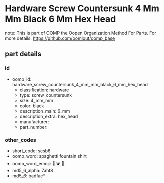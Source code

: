 # Hardware Screw Countersunk 4 Mm Mm Black 6 Mm Hex Head  

note: This is part of OOMP the Oopen Organization Method For Parts. For more details: https://github.com/oomlout/oomp_base

##  part details





### id
* oomp_id: hardware_screw_countersunk_4_mm_mm_black_6_mm_hex_head
  * classification: hardware
  * type: screw_countersunk
  * size: 4_mm_mm
  * color: black
  * description_main: 6_mm
  * description_extra: hex_head
  * manufacturer: 
  * part_number: 

### other_codes
* short_code: scsb6
* oomp_word: spaghetti fountain shirt
* oomp_word_emoji: :spaghetti: :fountain: :shirt:
* md5_6_alpha: 7aht8
* md5_6: badfac* 
